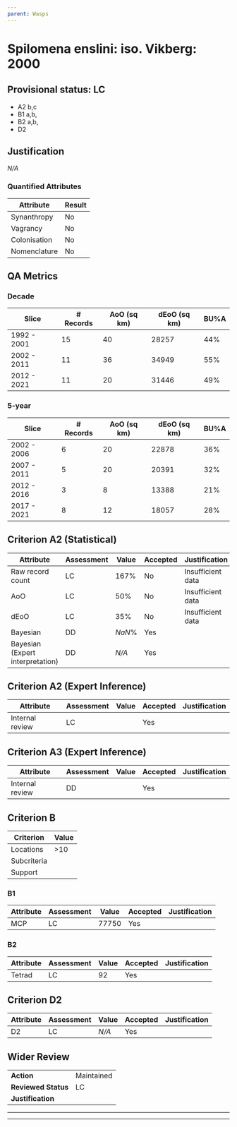 ```yaml
---
parent: Wasps
---
```

# Spilomena enslini: iso. Vikberg: 2000
## Provisional status: LC
- A2 b,c
- B1 a,b, 
- B2 a,b, 
- D2

## Justification
*N/A*
### Quantified Attributes
|Attribute|Result|
|---|---|
|Synanthropy|No|
|Vagrancy|No|
|Colonisation|No|
|Nomenclature|No|
## QA Metrics
### Decade
| Slice | # Records | AoO (sq km) | dEoO (sq km) |BU%A |
|---|---|---|---|---|
|1992 - 2001|15|40|28257|44%|
|2002 - 2011|11|36|34949|55%|
|2012 - 2021|11|20|31446|49%|
### 5-year
| Slice | # Records | AoO (sq km) | dEoO (sq km) |BU%A |
|---|---|---|---|---|
|2002 - 2006|6|20|22878|36%|
|2007 - 2011|5|20|20391|32%|
|2012 - 2016|3|8|13388|21%|
|2017 - 2021|8|12|18057|28%|
## Criterion A2 (Statistical)
|Attribute|Assessment|Value|Accepted|Justification
|---|---|---|---|---|
|Raw record count|LC|167%|No|Insufficient data|
|AoO|LC|50%|No|Insufficient data|
|dEoO|LC|35%|No|Insufficient data|
|Bayesian|DD|*NaN*%|Yes||
|Bayesian (Expert interpretation)|DD|*N/A*|Yes||
## Criterion A2 (Expert Inference)
|Attribute|Assessment|Value|Accepted|Justification
|---|---|---|---|---|
|Internal review|LC||Yes||
## Criterion A3 (Expert Inference)
|Attribute|Assessment|Value|Accepted|Justification
|---|---|---|---|---|
|Internal review|DD||Yes||
## Criterion B
|Criterion| Value|
|---|---|
|Locations|>10|
|Subcriteria||
|Support||
### B1
|Attribute|Assessment|Value|Accepted|Justification
|---|---|---|---|---|
|MCP|LC|77750|Yes||
### B2
|Attribute|Assessment|Value|Accepted|Justification
|---|---|---|---|---|
|Tetrad|LC|92|Yes||
## Criterion D2
|Attribute|Assessment|Value|Accepted|Justification
|---|---|---|---|---|
|D2|LC|*N/A*|Yes||
## Wider Review
|  |  |
|---|---|
|**Action**|Maintained|
|**Reviewed Status**|LC|
|**Justification**||
---
 ---
 <br><br>
 
